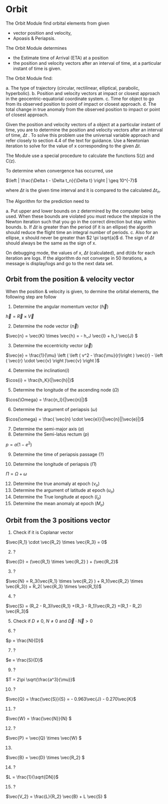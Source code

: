 
# Orbit

 The Orbit Module find orbital elements from given 
- vector position and velocity,
- Apoasis & Periapsis.

The Orbit Module determines
- the Estimate time of Arrival (ETA) at a position 
- the position and velocity vectors after an interval of time, at a particular instant of time is given.

The Orbit Module find:

a. The type of trajectory (circular, rectilinear, elliptical, parabolic, hyperbolic).
b. Position and velocity vectors at impact or closest approach in the geocentric-equatorial coordinate system.
c. Time for object to go from its observed position to point of impact or closest approach.
d. The total change in true anomaly from the observed position to impact or point of closest approach.

Given the position and velocity vectors of a object at a particular instant of time, you are to determine the position and velocity vectors after an interval of time, $\Delta t$ . 
To solve this problem use the universal variable approach and refer closely to section 4.4 of the text for guidance. 
Use a Newtonian iteration to solve for the value of x corresponding to the given $\Delta t$. 

The Module use a special procedure to calculate the functions S(z) and C(z).

To determine when convergence has occurred, use

$\left | \frac{\Delta t - \Delta t_n}{\Delta t}  \right | \geq 10^{-7}$

where $\Delta t$ is the given time interval and it is compared to the calculated $\Delta t_n$. 

The Algorithm for the prediction need to

a. Put upper and lower bounds on z determined by the computer being used. When these bounds are violated you must reduce the stepsize in the Newton iteration such that you go in the correct direction but stay within bounds.
b. If $\Delta t$ is greater than the period (if it is an ellipse) the algorith should reduce the flight time an integral number of periods.
c. Also for an ellipse, x should never be greater than $2 \pi \sqrt{a}$
d. The sign of $\Delta t$ should always be the same as the sign of x.

On debugging mode, the values of x, $\Delta t$  (calculated), and dt/dx for each iteration are logs. 
If the algorithm do not converge in 50 iterations, a message is display/logs and go to the next data set. 

## Orbit from the position & velocity vector

When the position & velocity is given, to dermine the orbital elements, the following step are follow

1. Determine the angular momentum vector ($\vec{h}$)

$\vec{h} = \vec{R} \times \vec{V}$

2.  Determine the node vector ($\vec{n}$)

$\vec{n} = \vec{K} \times \vec{h} = - h_J \vec{I} + h_I \vec{J} $

3.  Determine the eccentricity vector ($\vec{e}$)

$\vec{e} = \frac{1}{\mu} \left ( \left ( v^2 - \frac{\mu}{r}\right ) \vec{r} - \left ( \vec{r} \cdot \vec{v} \right )\vec{v} \right )$

4.  Determine the inclination($i$)

 $\cos{i} = \frac{h_K}{|\vec{h}|}$

5.  Determine the longitude of the ascending node ($\Omega$)

$\cos{\Omega} = \frac{n_I}{|\vec{n}|}$

6.  Determine the argument of periapsis ($\omega$)

$\cos{\omega} = \frac{ \vec{n} \cdot \vec{e}}{|\vec{n}||\vec{e}|}$

7.  Determine the semi-major axis ($a$)
8.  Determine the Semi-latus rectum ($p$)

$p = a (1 - e^2)$

9.  Determine the time of periapsis passage ($?$)



10. Determine the longitude of periapsis ($\Pi$)

$\Pi = \Omega + \omega$
 
12. Determine the true anomaly at epoch ($\nu_o$)
13. Determine the argument of latitude at epoch ($u_o$)
14. Determine the True longitude at epoch ($l_o$)
15. Determine the mean anomaly at epoch ($M_o$)





   


## Orbit from the 3 positions  vector

1. Check if it is Coplanar vector

$\vec{R_1} \cdot \vec{R_2} \times \vec{R_3} = 0$

2. ?

$\vec{D} = (\vec{R_1} \times \vec{R_2} ) + (\vec{R_2}$

3. ?

$\vec{N} = R_3(\vec{R_1} \times \vec{R_2} ) + R_1(\vec{R_2} \times \vec{R_3}) + R_2( \vec{R_3} \times \vec{R_1})$

4. ?

$\vec{S} = (R_2 - R_3)\vec{R_1}  +(R_3 - R_1)\vec{R_2} +(R_1 - R_2) \vec{R_3}$

5. Check if $D \neq 0$, $N \neq 0$ and $\vec{D} \cdot \vec{N} > 0$

6.  ?

$p = \frac{N}{D}$

7.  ?

$e = \frac{S}{D}$

9.  ?

$T = 2\pi \sqrt{\frac{a^3}{\mu}}$

10.  ?

$\vec{Q} = \frac{\vec{S}}{S} = - 0.963\vec{J} - 0.270\vec{K}$

11.  ?

$\vec{W} = \frac{\vec{N}}{N} $

12.  ?

$\vec{P} = \vec{Q} \times \vec{W} $

13.  

$\vec{B} = \vec{D} \times \vec{R_2} $

14. ?

$L = \frac{1}{\sqrt{DN}}$

15. ?

 $\vec{V_2} = \frac{L}{R_2} \vec{B} + L \vec{S} $


